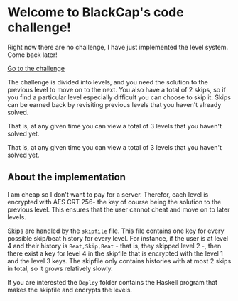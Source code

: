 # Welcome to BlackCap's code challenge!

Right now there are no challenge, I have just implemented the level system. Come back later!

[Go to the challenge](https://blackcapcoder.github.io/CodeChallenge/index.html)

The challenge is divided into levels, and you need the solution to the previous level to move on to the next. You also have a total of 2 skips, so if you find a particular level especially difficult you can choose to skip it. Skips can be earned back by revisiting previous levels that you haven't already solved.

That is, at any given time you can view a total of 3 levels that you haven't solved yet.

That is, at any given time you can view a total of 3 levels that you haven't solved yet.

## About the implementation

I am cheap so I don't want to pay for a server. Therefor, each level is encrypted with AES CRT 256- the key of course being the solution to the previous level. This ensures that the user cannot cheat and move on to later levels.

Skips are handled by the `skipfile` file. This file contains one key for every possible skip/beat history for every level. For instance, if the user is at level 4 and their history is `Beat,Skip,Beat` - that is, they skipped level 2 -, then there exist a key for level 4 in the skipfile that is encrypted with the level 1 and the level 3 keys.
The skipfile only contains histories with at most 2 skips in total, so it grows relatively slowly.

If you are interested the `Deploy` folder contains the Haskell program that makes the skipfile and encrypts the levels.

